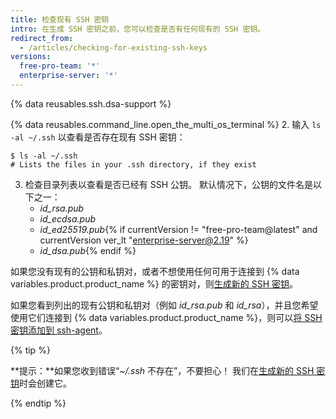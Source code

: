 ```yaml
---
title: 检查现有 SSH 密钥
intro: 在生成 SSH 密钥之前，您可以检查是否有任何现有的 SSH 密钥。
redirect_from:
  - /articles/checking-for-existing-ssh-keys
versions:
  free-pro-team: '*'
  enterprise-server: '*'
---
```


{% data reusables.ssh.dsa-support %}

{% data reusables.command_line.open_the_multi_os_terminal %}
2. 输入 `ls -al ~/.ssh` 以查看是否存在现有 SSH 密钥：

  ```shell
  $ ls -al ~/.ssh
  # Lists the files in your .ssh directory, if they exist
  ```
3. 检查目录列表以查看是否已经有 SSH 公钥。 默认情况下，公钥的文件名是以下之一：
    - *id_rsa.pub*
    - *id_ecdsa.pub*
    - *id_ed25519.pub*{% if currentVersion != "free-pro-team@latest" and currentVersion ver_lt "enterprise-server@2.19" %}
    - *id_dsa.pub*{% endif %}

如果您没有现有的公钥和私钥对，或者不想使用任何可用于连接到 {% data variables.product.product_name %} 的密钥对，则[生成新的 SSH 密钥](/articles/generating-a-new-ssh-key-and-adding-it-to-the-ssh-agent)。

如果您看到列出的现有公钥和私钥对（例如 *id_rsa.pub* 和 *id_rsa*），并且您希望使用它们连接到 {% data variables.product.product_name %}，则可以[将 SSH 密钥添加到 ssh-agent](/articles/generating-a-new-ssh-key-and-adding-it-to-the-ssh-agent/#adding-your-ssh-key-to-the-ssh-agent)。

{% tip %}

**提示：**如果您收到错误“*~/.ssh* 不存在”，不要担心！ 我们在[生成新的 SSH 密钥](/articles/generating-a-new-ssh-key-and-adding-it-to-the-ssh-agent)时会创建它。

{% endtip %}
